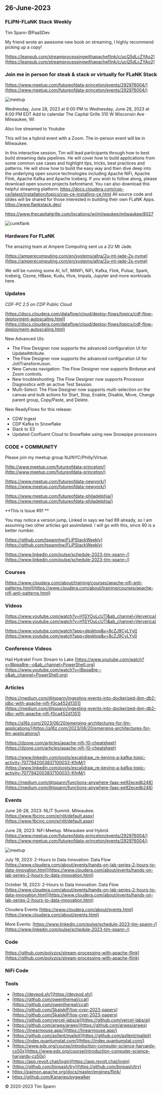 ## 26-June-2023

### FLiPN-FLaNK Stack Weekly

Tim Spann @PaaSDev

My friend wrote an awesome new book on streaming, I highly recommend picking up a copy!

[https://leanpub.com/streamprocessingwithapacheflink/c/ucQ5dLcZYAo2](https://leanpub.com/streamprocessingwithapacheflink/c/ucQ5dLcZYAo2)


### Join me in person for steak & stack or virtually for FLaNK Stack

[https://www.meetup.com/futureofdata-princeton/events/292976004/](https://www.meetup.com/futureofdata-princeton/events/292976004/)

![meetup](https://github.com/tspannhw/FLiPStackWeekly/blob/main/images/matrixsteak.jpeg?raw=true)


Wednesday, June 28, 2023 at 6:00 PM to Wednesday, June 28, 2023 at 8:00 PM EDT
Add to calendar
The Capital Grille
310 W Wisconsin Ave · Milwaukee, WI

Also live streamed to Youtube

This will be a hybrid event with a Zoom. The in-person event will be in Milwaukee.

In this interactive session, Tim will lead participants through how to best build streaming data pipelines. He will cover how to build applications from some common use cases and highlight tips, tricks, best practices and patterns.
He will show how to build the easy way and then dive deep into the underlying open source technologies including Apache NiFi, Apache Flink, Apache Kafka and Apache Iceberg.
If you wish to follow along, please download open source projects beforehand. You can also download this helpful streaming platform: https://docs.cloudera.com/csp-ce/latest/installation/topics/csp-ce-installing-ce.html
All source code and slides will be shared for those interested in building their own FLaNK Apps. https://www.flankstack.dev/

https://www.thecapitalgrille.com/locations/wi/milwaukee/milwaukee/8027

![cunkflank](https://github.com/tspannhw/FLiPStackWeekly/blob/main/images/cunkonflank.jpg?raw=true)

### Hardware For FLaNK

The amazing team at Ampere Computing sent us a 2U Mt Jade. 

[https://amperecomputing.com/en/systems/altra/2u-mt-jade-2s-nvme](https://amperecomputing.com/en/systems/altra/2u-mt-jade-2s-nvme)

We will be running some AI, IoT, MiNiFi, NiFi, Kafka, Flink, Pulsar, Spark, Iceberg, Ozone, HBase, Kudu, Hive, Impala, Jupyter and more workloads here.


### Updates

*CDF-PC 2.5 on CDP Public Cloud*

[https://docs.cloudera.com/dataflow/cloud/deploy-flows/topics/cdf-flow-deployment-autoscaling.html](https://docs.cloudera.com/dataflow/cloud/deploy-flows/topics/cdf-flow-deployment-autoscaling.html)

New Advanced UIs: 
* The Flow Designer now supports the advanced configuration UI for UpdateAttribute.
* The Flow Designer now supports the advanced configuration UI for JoltTransformJson.
* New Canvas navigation: The Flow Designer now supports Birdseye and Zoom controls.
* New troubleshooting: The Flow Designer now supports Processor Diagnostics with an active Test Session.
* Multi-Select: The Flow Designer now supports multi-selection on the canvas and bulk actions for Start, Stop, Enable, Disable, Move, Change parent group, Copy/Paste, and Delete.
  
New ReadyFlows for this release:
* CDW Ingest
* CDP Kafka to Snowflake
* Slack to S3
* Updated Confluent Cloud to Snowflake using new Snowpipe processors

### CODE + COMMUNITY

Please join my meetup group NJ/NYC/Philly/Virtual. 

[http://www.meetup.com/futureofdata-princeton/](http://www.meetup.com/futureofdata-princeton/)

[https://www.meetup.com/futureofdata-newyork/](https://www.meetup.com/futureofdata-newyork/)

[https://www.meetup.com/futureofdata-philadelphia/](https://www.meetup.com/futureofdata-philadelphia/)


**This is Issue #91 **

You may notice a version jump, Linked in says we had 89 already, so I am assuming two other articles got assimilated.   I will go with this, since 90 is a better number.

[https://github.com/tspannhw/FLiPStackWeekly](https://github.com/tspannhw/FLiPStackWeekly)

[https://www.linkedin.com/pulse/schedule-2023-tim-spann-/](https://www.linkedin.com/pulse/schedule-2023-tim-spann-/)


### Courses

[https://www.cloudera.com/about/training/courses/apache-nifi-anti-patterns.html](https://www.cloudera.com/about/training/courses/apache-nifi-anti-patterns.html)

### Videos

[https://www.youtube.com/watch?v=H1SYOuLcUTI&ab_channel=Ververica](https://www.youtube.com/watch?v=H1SYOuLcUTI&ab_channel=Ververica)

[https://www.youtube.com/watch?app=desktop&v=8cZJ9CyLYyI](https://www.youtube.com/watch?app=desktop&v=8cZJ9CyLYyI)

### Conference Videos

Hail Hydrate! From Stream to Lake
[https://www.youtube.com/watch?v=IBpqa8re--o&ab_channel=PowerShell.org](https://www.youtube.com/watch?v=IBpqa8re--o&ab_channel=PowerShell.org)

### Articles

[https://medium.com/@tspann/ingesting-events-into-dockerized-ibm-db2-jdbc-with-apache-nifi-f0ca452d1351](https://medium.com/@tspann/ingesting-events-into-dockerized-ibm-db2-jdbc-with-apache-nifi-f0ca452d1351)

[https://a16z.com/2023/06/20/emerging-architectures-for-llm-applications/](https://a16z.com/2023/06/20/emerging-architectures-for-llm-applications/)

[https://dzone.com/articles/apache-nifi-10-cheatsheet](https://dzone.com/articles/apache-nifi-10-cheatsheet)

[https://www.linkedin.com/posts/excalidraw_re-keying-a-kafka-topic-activity-7077942003837100033-KfnM/](https://www.linkedin.com/posts/excalidraw_re-keying-a-kafka-topic-activity-7077942003837100033-KfnM/)

[https://medium.com/@tspann/functions-anywhere-faas-ee92ecedb248](https://medium.com/@tspann/functions-anywhere-faas-ee92ecedb248)



### Events

June 26-28, 2023:  NLIT Summit.  Milwaukee.  
[https://www.fbcinc.com/e/nlit/default.aspx](https://www.fbcinc.com/e/nlit/default.aspx)

June 28, 2023:  NiFi Meetup.   Milwaukee and Hybrid.
[https://www.meetup.com/futureofdata-princeton/events/292976004/](https://www.meetup.com/futureofdata-princeton/events/292976004/)

![meetup](https://raw.githubusercontent.com/tspannhw/FLiPStackWeekly/main/images/junemeetup.jpg)

July 19, 2023:   2-Hours to Data Innovation:   Data Flow
[https://www.cloudera.com/about/events/hands-on-lab-series-2-hours-to-data-innovation.html](https://www.cloudera.com/about/events/hands-on-lab-series-2-hours-to-data-innovation.html)

October 18, 2023:  2-Hours to Data Innovation:   Data Flow
[https://www.cloudera.com/about/events/hands-on-lab-series-2-hours-to-data-innovation.html](https://www.cloudera.com/about/events/hands-on-lab-series-2-hours-to-data-innovation.html)

Cloudera Events
[https://www.cloudera.com/about/events.html](https://www.cloudera.com/about/events.html)

More Events:
[https://www.linkedin.com/pulse/schedule-2023-tim-spann-/](https://www.linkedin.com/pulse/schedule-2023-tim-spann-/)



### Code

[https://github.com/polyzos/stream-processing-with-apache-flink](https://github.com/polyzos/stream-processing-with-apache-flink)

### NiFi Code


### Tools

* [https://devpod.sh/](https://devpod.sh/)
* [https://github.com/owenthereal/ccat](https://github.com/owenthereal/ccat)
* [https://github.com/SkalskiP/top-cvpr-2023-papers](https://github.com/SkalskiP/top-cvpr-2023-papers)
* [https://github.com/vercel-labs/ai](https://github.com/vercel-labs/ai)
* [https://github.com/arwes/arwes](https://github.com/arwes/arwes)
* [https://linearmouse.app/](https://linearmouse.app/)
* [https://github.com/axllent/mailpit](https://github.com/axllent/mailpit)
* [https://index.quantumstat.com/](https://index.quantumstat.com/)
* [https://www.edx.org/course/introduction-computer-science-harvardx-cs50x](https://www.edx.org/course/introduction-computer-science-harvardx-cs50x)
* [https://app.revolt.chat/login](https://app.revolt.chat/login)
* [https://github.com/binpash/try](https://github.com/binpash/try)
* https://paimon.apache.org/docs/master/engines/flink/
* https://github.com/Kanaries/pygwalker

&copy; 2020-2023 Tim Spann

